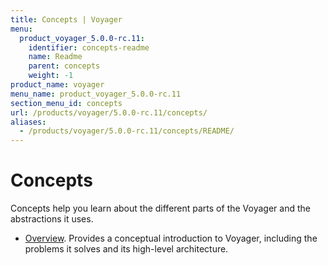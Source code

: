 ```yaml
---
title: Concepts | Voyager
menu:
  product_voyager_5.0.0-rc.11:
    identifier: concepts-readme
    name: Readme
    parent: concepts
    weight: -1
product_name: voyager
menu_name: product_voyager_5.0.0-rc.11
section_menu_id: concepts
url: /products/voyager/5.0.0-rc.11/concepts/
aliases:
  - /products/voyager/5.0.0-rc.11/concepts/README/
---
```

# Concepts

Concepts help you learn about the different parts of the Voyager and the abstractions it uses.

- [Overview](/docs/concepts/overview.md). Provides a conceptual introduction to Voyager, including the problems it solves and its high-level architecture.
